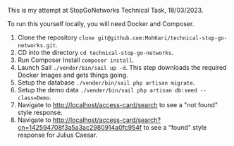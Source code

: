This is my attempt at StopGoNetworks Technical Task, 18/03/2023.

To run this yourself locally, you will need Docker and Composer.

1. Clone the repository `clone git@github.com:MohKari/technical-stop-go-networks.git`.
2. CD into the directory `cd technical-stop-go-networks`.
3. Run Composer Install `composer install`.
4. Launch Sail `./vendor/bin/sail up -d`. This step downloads the required Docker Images and gets things going.
5. Setup the database `./vender/bin/sail php artisan migrate`.
6. Setup the demo data `./vender/bin/sail php artisan db:seed --class=Demo`.
7. Navigate to [http://localhost/access-card/search](http://localhost/access-card/search) to see a "not found" style response.
8. Navigate to [http://localhost/access-card/search?cn=142594708f3a5a3ac2980914a0fc954f](http://localhost/access-card/search?cn=142594708f3a5a3ac2980914a0fc954f) to see a "found" style response for Julius Caesar. 

